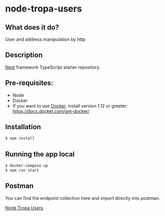 # node-tropa-users

## What does it do?
User and address manipulation by http

## Description

[Nest](https://github.com/nestjs/nest) framework TypeScript starter repository.

## Pre-requisites:
* Node
* Docker
* If you want to use [Docker](https://docs.docker.com/), install version 1.12 or greater: https://docs.docker.com/get-docker/

## Installation

```bash
$ npm install
```

## Running the app local

```bash
$ docker-compose up
$ npm run start
```
## Postman
You can find the endpoint collection here and import directly into postman.

[Node Tropa Users](/utils/node_tropadigital.postman_collection.json)
